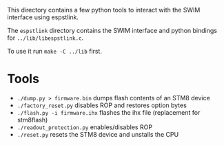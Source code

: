 This directory contains a few python tools to interact with the SWIM interface using espstlink.

The `espstlink` directory contains the SWIM interface and python bindings for `../lib/libespstlink.c`.

To use it run `make -C ../lib` first.

# Tools

* `./dump.py > firmware.bin` dumps flash contents of an STM8 device
* `./factory_reset.py` disables ROP and restores option bytes
* `./flash.py -i firmware.ihx` flashes the ihx file (replacement for stm8flash)
* `./readout_protection.py` enables/disables ROP
* `./reset.py` resets the STM8 device and unstalls the CPU
